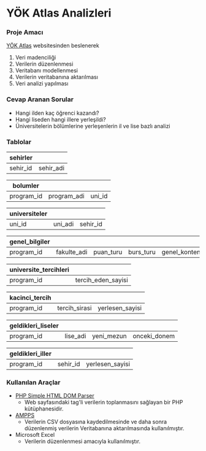 # YÖK Atlas Analizleri

### Proje Amacı

[YÖK Atlas](http://www.github.com) websitesinden beslenerek 

1. Veri madenciliği
2. Verilerin düzenlenmesi
3. Veritabanı modellenmesi
4. Verilerin veritabanına aktarılması
5. Veri analizi yapılması

### Cevap Aranan Sorular

- Hangi ilden kaç öğrenci kazandı?
- Hangi liseden hangi illere yerleşildi?
- Üniversitelerin bölümlerine yerleşenlerin il ve lise bazlı analizi

### Tablolar

| sehirler | |
| --- | --- |
| sehir_id | sehir_adi |

| bolumler | | |
| --- | --- | --- |
| program_id | program_adi | uni_id |

| universiteler | | |
| --- | --- | --- |
| uni_id | uni_adi | sehir_id |

| genel_bilgiler | | | | | | | | | | | | | | | |
| --- | --- | --- | --- | --- | --- | --- | --- | --- | --- | --- | --- | --- | --- | --- | --- |
| program_id | fakulte_adi | puan_turu | burs_turu | genel_kontenjan | okul_birincisi_kontenjani | toplam_kontenjan | genel_kontenjana_yerlesen | okul_birincisi_kontenjanina_yerlesen | toplam_yerlesen | bos_kontenjan | ilk_yerlesme_orani | kayit_yaptirmayan | ek_yerlesen | ortalama_obp | ort_diploma_notu |

| universite_tercihleri | |
| --- | --- |
| program_id | tercih_eden_sayisi |

| kacinci_tercih | | |
| --- | --- | --- |
| program_id | tercih_sirasi | yerlesen_sayisi |

| geldikleri_liseler | | | |
| --- | --- | --- | --- |
| program_id | lise_adi | yeni_mezun | onceki_donem |

| geldikleri_iller | | |
| --- | --- | --- |
| program_id | sehir_id | yerlesen_sayisi |

### Kullanılan Araçlar

- [PHP Simple HTML DOM Parser](https://simplehtmldom.sourceforge.io)
    - Web sayfasındaki tag'li verilerin toplanmasını sağlayan bir PHP kütüphanesidir.
- [AMPPS](http://www.ampps.com)
    - Verilerin CSV dosyasına kaydedilmesinde ve daha sonra düzenlenmiş verilerin Veritabanına aktarılmasında kullanılmıştır.
- Microsoft Excel
    - Verilerin düzenlenmesi amacıyla kullanılmıştır.
